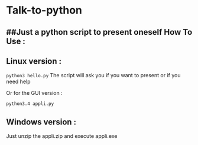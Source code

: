 # Talk-to-python
##Just a python script to present oneself
How To Use :  
--------

Linux version :
--------------  

```python3 hello.py```
The script will ask you if you want to present or if you need help  

Or for the GUI version :  

```python3.4 appli.py```

Windows version :
-----------------
Just unzip the appli.zip and execute appli.exe
